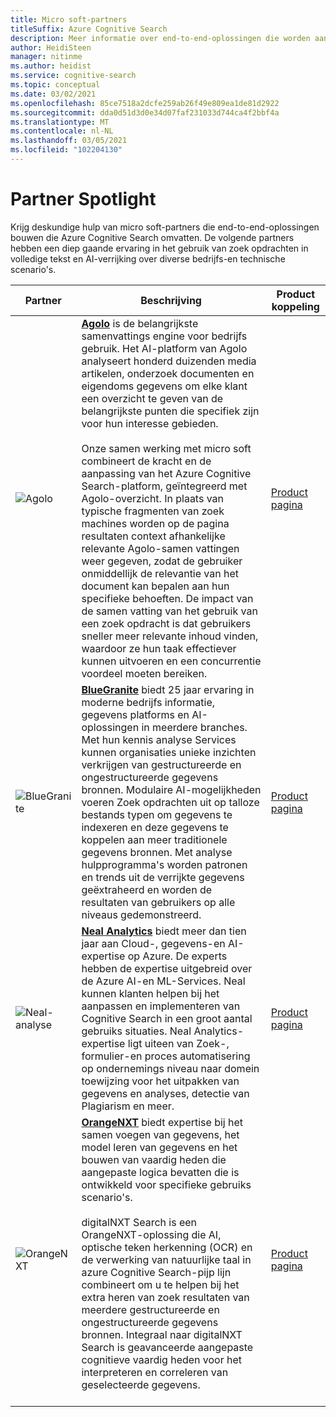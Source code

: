 ```yaml
---
title: Micro soft-partners
titleSuffix: Azure Cognitive Search
description: Meer informatie over end-to-end-oplossingen die worden aangeboden door micro soft-partners die Azure Cognitive Search bevatten.
author: HeidiSteen
manager: nitinme
ms.author: heidist
ms.service: cognitive-search
ms.topic: conceptual
ms.date: 03/02/2021
ms.openlocfilehash: 85ce7518a2dcfe259ab26f49e809ea1de81d2922
ms.sourcegitcommit: dda0d51d3d0e34d07faf231033d744ca4f2bbf4a
ms.translationtype: MT
ms.contentlocale: nl-NL
ms.lasthandoff: 03/05/2021
ms.locfileid: "102204130"
---
```

# <a name="partner-spotlight"></a>Partner Spotlight

Krijg deskundige hulp van micro soft-partners die end-to-end-oplossingen bouwen die Azure Cognitive Search omvatten. De volgende partners hebben een diep gaande ervaring in het gebruik van zoek opdrachten in volledige tekst en AI-verrijking over diverse bedrijfs-en technische scenario's.

| Partner | Beschrijving | Product koppeling |
|---------|-------------|----------------------|
| ![Agolo](media/resource-partners/agolo-logo.png "Agolo-bedrijfs logo") | [**Agolo**](https://www.agolo.com) is de belangrijkste samenvattings engine voor bedrijfs gebruik. Het AI-platform van Agolo analyseert honderd duizenden media artikelen, onderzoek documenten en eigendoms gegevens om elke klant een overzicht te geven van de belangrijkste punten die specifiek zijn voor hun interesse gebieden. </br></br>Onze samen werking met micro soft combineert de kracht en de aanpassing van het Azure Cognitive Search-platform, geïntegreerd met Agolo-overzicht. In plaats van typische fragmenten van zoek machines worden op de pagina resultaten context afhankelijke relevante Agolo-samen vattingen weer gegeven, zodat de gebruiker onmiddellijk de relevantie van het document kan bepalen aan hun specifieke behoeften. De impact van de samen vatting van het gebruik van een zoek opdracht is dat gebruikers sneller meer relevante inhoud vinden, waardoor ze hun taak effectiever kunnen uitvoeren en een concurrentie voordeel moeten bereiken. | [Product pagina](https://www.agolo.com/microsoft-azure-cognitive-search ) |
| ![BlueGranite](media/resource-partners/blue-granite-full-color.png "Logo van Blue granieten-bedrijf") | [**BlueGranite**](https:///www.bluegranite.com/) biedt 25 jaar ervaring in moderne bedrijfs informatie, gegevens platforms en AI-oplossingen in meerdere branches. Met hun kennis analyse Services kunnen organisaties unieke inzichten verkrijgen van gestructureerde en ongestructureerde gegevens bronnen. Modulaire AI-mogelijkheden voeren Zoek opdrachten uit op talloze bestands typen om gegevens te indexeren en deze gegevens te koppelen aan meer traditionele gegevens bronnen. Met analyse hulpprogramma's worden patronen en trends uit de verrijkte gegevens geëxtraheerd en worden de resultaten van gebruikers op alle niveaus gedemonstreerd. | [Product pagina](https://www.bluegranite.com/knowledge-mining) |
| ![Neal-analyse](media/resource-partners/neal-analytics-logo.png "Neal Analytics-bedrijfs logo") | [**Neal Analytics**](https://nealanalytics.com/) biedt meer dan tien jaar aan Cloud-, gegevens-en AI-expertise op Azure. De experts hebben de expertise uitgebreid over de Azure AI-en ML-Services. Neal kunnen klanten helpen bij het aanpassen en implementeren van Cognitive Search in een groot aantal gebruiks situaties. Neal Analytics-expertise ligt uiteen van Zoek-, formulier-en proces automatisering op ondernemings niveau naar domein toewijzing voor het uitpakken van gegevens en analyses, detectie van Plagiarism en meer. | [Product pagina](https://go.nealanalytics.com/cognitive-search)|
| ![OrangeNXT](media/resource-partners/orangenxt-beldmerk-boven-160px.png "OrangeNXT-bedrijfs logo") | [**OrangeNXT**](https://orangenxt.com/) biedt expertise bij het samen voegen van gegevens, het model leren van gegevens en het bouwen van vaardig heden die aangepaste logica bevatten die is ontwikkeld voor specifieke gebruiks scenario's.</br></br>digitalNXT Search is een OrangeNXT-oplossing die AI, optische teken herkenning (OCR) en de verwerking van natuurlijke taal in azure Cognitive Search-pijp lijn combineert om u te helpen bij het extra heren van zoek resultaten van meerdere gestructureerde en ongestructureerde gegevens bronnen. Integraal naar digitalNXT Search is geavanceerde aangepaste cognitieve vaardig heden voor het interpreteren en correleren van geselecteerde gegevens.</br></br>| [Product pagina](https://orangenxt.com/solutions/digitalnxt/digitalnxt-search/)|